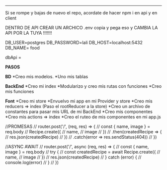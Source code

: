 _______________________________________________________________

Si se rompe y bajas de nuevo el repo, acordate de hacer npm i en api y en client

DENTRO DE API CREAR UN ARCHICO .env copia y pega eso y CAMBIA LA API POR LA TUYA !!!!!!!

DB_USER=postgres
DB_PASSWORD=lali
DB_HOST=localhost:5432
DB_NAME= food

dbApi = 

**PASOS**

**BD**
*Creo mis modelos.
*Uno mis tablas

**BackEnd**
*Creo mi index
*Modularizo y creo mis rutas con funciones
*Creo mis funciones

**Font**
*Creo mi store
*Envuelvo mi app en mi Provider y store
*Creo mis reducers => index (Paso el rootReducer a la store)
*Creo un archivo de constantes para pasar mis URL de mi BackEnd
*Creo mis componentes
*Creo mis actions => index
*Creo el ruteo de mis componentes en mi app.js


//PROMESAS
// router.post('/', (req, res) => {
//     const { name, image } = req.body
//     Recipe.create({
//         name,
//         image
//     })
//     .then(createdRecipe => {
//     res.json(createdRecipe)
// }) 
//     .catch(error => res.sendStatus(404))
// })

//ASYNC AWAIT 
// router.post('/', async (req, res) => {
//     const { name, image } = req.body
//     try {
//         const createdRecipe = await Recipe.create({
//             name,
//             image
//         })
//         res.json(createdRecipe)
//     } catch (error) {
//         console.log(error)
//     }
// })
